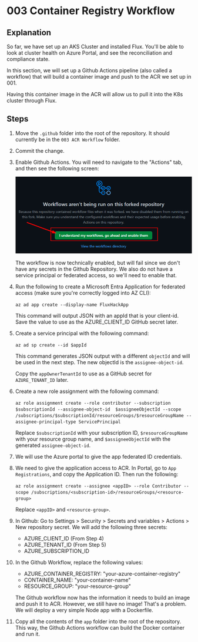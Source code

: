 # 003 Container Registry Workflow

## Explanation

So far, we have set up an AKS Cluster and installed Flux. You'll be able to look at cluster health on Azure Portal, and see the reconciliation and compliance state.

In this section, we will set up a Github Actions pipeline (also called a workflow) that will build a container image and push to the ACR we set up in 001.

Having this container image in the ACR will allow us to pull it into the K8s cluster through Flux.

## Steps

1. Move the `.github` folder into the root of the repository. It should currently be in the `003 ACR Workflow` folder.
2. Commit the change.
3. Enable Github Actions. You will need to navigate to the "Actions" tab, and then see the following screen:

    ![Workflow Image](../Images/workflow%20image.png)

    The workflow is now technically enabled, but will fail since we don't have any secrets in the Github Repository. We also do not have a service principal or federated access, so we'll need to enable that.

4. Run the following to create a Microsoft Entra Application for federated access (make sure you're correctly logged into AZ CLI):

    `az ad app create --display-name FluxHackApp`

    This command will output JSON with an appId that is your client-id. Save the value to use as the AZURE_CLIENT_ID GitHub secret later.

5. Create a service principal with the following command:

    `az ad sp create --id $appId`

    This command generates JSON output with a different `objectId` and will be used in the next step. The new objectId is the `assignee-object-id`.

    Copy the `appOwnerTenantId` to use as a GitHub secret for `AZURE_TENANT_ID` later.

6. Create a new role assignment with the following command:

    `az role assignment create --role contributor --subscription $subscriptionId --assignee-object-id  $assigneeObjectId --scope /subscriptions/$subscriptionId/resourceGroups/$resourceGroupName --assignee-principal-type ServicePrincipal`

    Replace `$subscriptionId` with your subscription ID, `$resourceGroupName` with your resource group name, and `$assigneeObjectId` with the generated `assignee-object-id`.

7. We will use the Azure portal to give the app federated ID credentials.

8. We need to give the application access to ACR. In Portal, go to `App Registrations`, and copy the Application ID. Then run the following:

    `az role assignment create --assignee <appID> --role Contributor --scope /subscriptions/<subscription-id>/resourceGroups/<resource-group>`

    Replace `<appID>` and `<resource-group>`.

9. In Github: Go to Settings > Security > Secrets and variables > Actions > New repository secret. We will add the following three secrets:
    - AZURE_CLIENT_ID (From Step 4)
    - AZURE_TENANT_ID (From Step 5)
    - AZURE_SUBSCRIPTION_ID

10. In the Github Workflow, replace the following values:
    - AZURE_CONTAINER_REGISTRY: "your-azure-container-registry"
    - CONTAINER_NAME: "your-container-name"
    - RESOURCE_GROUP: "your-resource-group"

    The Github workflow now has the information it needs to build an image and push it to ACR. However, we still have no image! That's a problem. We will deploy a very simple Node app with a Dockerfile.

11. Copy all the contents of the `app` folder into the root of the repository. This way, the Github Actions workflow can build the Docker container and run it.
